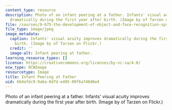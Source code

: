 ```yaml
---
content_type: resource
description: Photo of an infant peering at a father. Infants' visual acuity improves
  dramatically during the first year after birth. (Image by of Tarzen on Flickr.)
file: /courses/9-675-the-development-of-object-and-face-recognition-spring-2006/664afdc99a6a0d7de40509f6af40d6e4_9-675s06.jpg
file_type: image/jpeg
image_metadata:
  caption: Infants' visual acuity improves dramatically during the first year after
    birth. (Image by of Tarzen on Flickr.)
  credit: ''
  image-alt: Infant peering at father.
learning_resource_types: []
license: https://creativecommons.org/licenses/by-nc-sa/4.0/
ocw_type: OCWImage
resourcetype: Image
title: Infant Peering at Father
uid: 664afdc9-9a6a-0d7d-e405-09f6af40d6e4
---
```

Photo of an infant peering at a father. Infants' visual acuity improves dramatically during the first year after birth. (Image by of Tarzen on Flickr.)